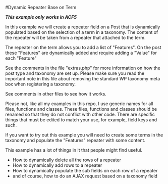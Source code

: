 #Dynamic Repeater Base on Term

***This example only works in ACF5***

In this example we will create a repeater field on a Post that is dynamically populated based on
the selection of a term in a taxonomy. The content of the repeater will be taken from a repeater
that attached to the term.

The repeater on the term allows you to add a list of "Features". On the post these "Features" are
dynamically added and require adding a "Value" for each "Feature"

See the comments in the file "extras.php" for more information on how the post type and taxonomy
are set up. Please make sure you read the important note in this file about removing the standard
WP taxonomy meta box when registering a taxonomy.

See comments in other files to see how it works.

Please not, like all my examples in this repo, I use generic names for all files, functions and classes.
These files, functions and classes should be renamed so that they do not conflict with other code.
There are specific things that must be edited to match your use, for example, field keys and such.

If you want to try out this example you will need to create some terms in the taxonomy and populate
the "Features" repeater with some content.

This example has a lot of things in it that people might find useful.
* How to dynamically delete all the rows of a repeater
* How to dynamically add rows to a repeater
* How to dynamically populate the sub fields on each row of a repeater
* and of course, how to do an AJAX request based on a taxonomy field
